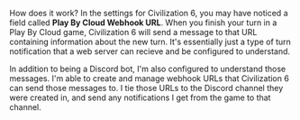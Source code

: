 How does it work?
In the settings for Civilization 6, you may have noticed a field called **Play By Cloud Webhook URL**. When you finish your turn in a Play By Cloud game, Civilization 6 will send a message to that URL containing information about the new turn. It's essentially just a type of turn notification that a web server can recieve and be configured to understand.

In addition to being a Discord bot, I'm also configured to understand those messages. I'm able to create and manage webhook URLs that Civilization 6 can send those messages to. I tie those URLs to the Discord channel they were created in, and send any notifications I get from the game to that channel.